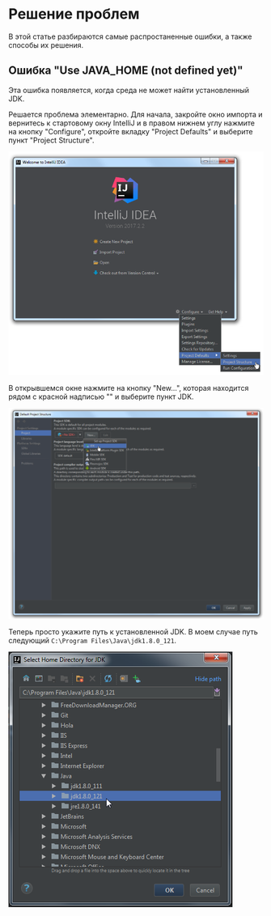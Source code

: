 # Решение проблем

В этой статье разбираются самые распростаненные ошибки, а также способы их решения.

## Ошибка "Use JAVA_HOME (not defined yet)"

Эта ошибка появляется, когда среда не может найти установленный JDK.

Решается проблема элементарно. Для начала, закройте окно импорта и вернитесь к стартовому окну IntelliJ и в правом нижнем
углу нажмите на кнопку "Configure", откройте вкладку "Project Defaults" и выберите пункт "Project Structure".

![Решение JAVA_HOME ошибки - 1](images/setup_gradle_1.png)

В открывшемся окне нажмите на кнопку "New...", которая находится рядом с красной надписью "<No SDK>" и выберите пункт JDK.

![Решение JAVA_HOME ошибки - 2](images/setup_gradle_2.png)

Теперь просто укажите путь к установленной JDK. В моем случае путь следующий `C:\Program Files\Java\jdk1.8.0_121`.

![Решение JAVA_HOME ошибки - 3](images/setup_gradle_3.png)